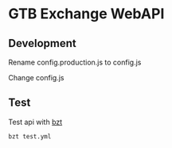 # GTB Exchange WebAPI

## Development

Rename config.production.js to config.js

Change config.js

## Test

Test api with [bzt](https://gettaurus.org/)

    bzt test.yml